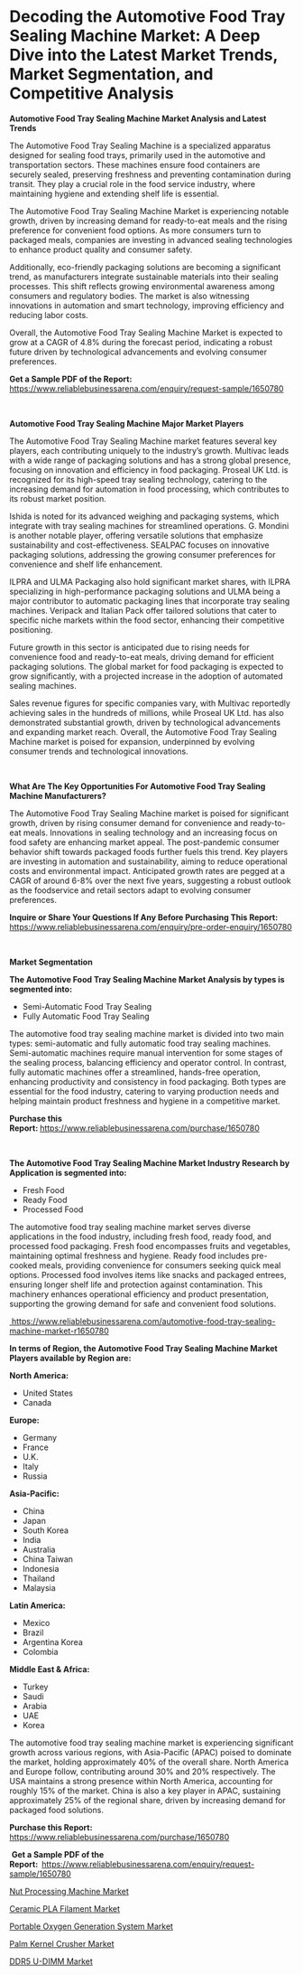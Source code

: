 <p><h1>Decoding the Automotive Food Tray Sealing Machine Market: A Deep Dive into the Latest Market Trends, Market Segmentation, and Competitive Analysis</h1></p><p><strong>Automotive Food Tray Sealing Machine Market Analysis and Latest Trends</strong></p>
<p><p>The Automotive Food Tray Sealing Machine is a specialized apparatus designed for sealing food trays, primarily used in the automotive and transportation sectors. These machines ensure food containers are securely sealed, preserving freshness and preventing contamination during transit. They play a crucial role in the food service industry, where maintaining hygiene and extending shelf life is essential.</p><p>The Automotive Food Tray Sealing Machine Market is experiencing notable growth, driven by increasing demand for ready-to-eat meals and the rising preference for convenient food options. As more consumers turn to packaged meals, companies are investing in advanced sealing technologies to enhance product quality and consumer safety. </p><p>Additionally, eco-friendly packaging solutions are becoming a significant trend, as manufacturers integrate sustainable materials into their sealing processes. This shift reflects growing environmental awareness among consumers and regulatory bodies. The market is also witnessing innovations in automation and smart technology, improving efficiency and reducing labor costs. </p><p>Overall, the Automotive Food Tray Sealing Machine Market is expected to grow at a CAGR of 4.8% during the forecast period, indicating a robust future driven by technological advancements and evolving consumer preferences.</p></p>
<p><strong>Get a Sample PDF of the Report:&nbsp;</strong> <a href="https://www.reliablebusinessarena.com/enquiry/request-sample/1650780?utm_campaign=1941&utm_medium=2&utm_source=Github&utm_content=ia&utm_term=27122024&utm_id=automotive-food-tray-sealing-machine">https://www.reliablebusinessarena.com/enquiry/request-sample/1650780</a></p>
<p>&nbsp;</p>
<p><strong>Automotive Food Tray Sealing Machine Major Market Players</strong></p>
<p><p>The Automotive Food Tray Sealing Machine market features several key players, each contributing uniquely to the industry’s growth. Multivac leads with a wide range of packaging solutions and has a strong global presence, focusing on innovation and efficiency in food packaging. Proseal UK Ltd. is recognized for its high-speed tray sealing technology, catering to the increasing demand for automation in food processing, which contributes to its robust market position.</p><p>Ishida is noted for its advanced weighing and packaging systems, which integrate with tray sealing machines for streamlined operations. G. Mondini is another notable player, offering versatile solutions that emphasize sustainability and cost-effectiveness. SEALPAC focuses on innovative packaging solutions, addressing the growing consumer preferences for convenience and shelf life enhancement.</p><p>ILPRA and ULMA Packaging also hold significant market shares, with ILPRA specializing in high-performance packaging solutions and ULMA being a major contributor to automatic packaging lines that incorporate tray sealing machines. Veripack and Italian Pack offer tailored solutions that cater to specific niche markets within the food sector, enhancing their competitive positioning.</p><p>Future growth in this sector is anticipated due to rising needs for convenience food and ready-to-eat meals, driving demand for efficient packaging solutions. The global market for food packaging is expected to grow significantly, with a projected increase in the adoption of automated sealing machines.</p><p>Sales revenue figures for specific companies vary, with Multivac reportedly achieving sales in the hundreds of millions, while Proseal UK Ltd. has also demonstrated substantial growth, driven by technological advancements and expanding market reach. Overall, the Automotive Food Tray Sealing Machine market is poised for expansion, underpinned by evolving consumer trends and technological innovations.</p></p>
<p>&nbsp;</p>
<p><strong>What Are The Key Opportunities For Automotive Food Tray Sealing Machine Manufacturers?</strong></p>
<p><p>The Automotive Food Tray Sealing Machine market is poised for significant growth, driven by rising consumer demand for convenience and ready-to-eat meals. Innovations in sealing technology and an increasing focus on food safety are enhancing market appeal. The post-pandemic consumer behavior shift towards packaged foods further fuels this trend. Key players are investing in automation and sustainability, aiming to reduce operational costs and environmental impact. Anticipated growth rates are pegged at a CAGR of around 6-8% over the next five years, suggesting a robust outlook as the foodservice and retail sectors adapt to evolving consumer preferences.</p></p>
<p><strong>Inquire or Share Your Questions If Any Before Purchasing This Report:</strong> <a href="https://www.reliablebusinessarena.com/enquiry/pre-order-enquiry/1650780?utm_campaign=1941&utm_medium=2&utm_source=Github&utm_content=ia&utm_term=27122024&utm_id=automotive-food-tray-sealing-machine">https://www.reliablebusinessarena.com/enquiry/pre-order-enquiry/1650780</a></p>
<p>&nbsp;</p>
<p><strong>Market Segmentation</strong></p>
<p><strong>The Automotive Food Tray Sealing Machine Market Analysis by types is segmented into:</strong></p>
<p><ul><li>Semi-Automatic Food Tray Sealing</li><li>Fully Automatic Food Tray Sealing</li></ul></p>
<p><p>The automotive food tray sealing machine market is divided into two main types: semi-automatic and fully automatic food tray sealing machines. Semi-automatic machines require manual intervention for some stages of the sealing process, balancing efficiency and operator control. In contrast, fully automatic machines offer a streamlined, hands-free operation, enhancing productivity and consistency in food packaging. Both types are essential for the food industry, catering to varying production needs and helping maintain product freshness and hygiene in a competitive market.</p></p>
<p><strong>Purchase this Report:&nbsp;</strong><a href="https://www.reliablebusinessarena.com/purchase/1650780?utm_campaign=1941&utm_medium=2&utm_source=Github&utm_content=ia&utm_term=27122024&utm_id=automotive-food-tray-sealing-machine">https://www.reliablebusinessarena.com/purchase/1650780</a></p>
<p>&nbsp;</p>
<p><strong>The Automotive Food Tray Sealing Machine Market Industry Research by Application is segmented into:</strong></p>
<p><ul><li>Fresh Food</li><li>Ready Food</li><li>Processed Food</li></ul></p>
<p><p>The automotive food tray sealing machine market serves diverse applications in the food industry, including fresh food, ready food, and processed food packaging. Fresh food encompasses fruits and vegetables, maintaining optimal freshness and hygiene. Ready food includes pre-cooked meals, providing convenience for consumers seeking quick meal options. Processed food involves items like snacks and packaged entrees, ensuring longer shelf life and protection against contamination. This machinery enhances operational efficiency and product presentation, supporting the growing demand for safe and convenient food solutions.</p></p>
<p><a href="https://www.reliablebusinessarena.com/automotive-food-tray-sealing-machine-market-r1650780?utm_campaign=1941&utm_medium=2&utm_source=Github&utm_content=ia&utm_term=27122024&utm_id=automotive-food-tray-sealing-machine">&nbsp;https://www.reliablebusinessarena.com/automotive-food-tray-sealing-machine-market-r1650780</a></p>
<p><strong>In terms of Region, the Automotive Food Tray Sealing Machine Market Players available by Region are:</strong></p>
<p>
    <p> <strong> North America: </strong>
        <ul>
            <li>United States</li>
            <li>Canada</li>
        </ul>
        </p> 
    <p> <strong> Europe: </strong>
        <ul>
            <li>Germany</li>
            <li>France</li>
            <li>U.K.</li>
            <li>Italy</li>
            <li>Russia</li>
        </ul>
        </p> 
    <p> <strong> Asia-Pacific: </strong>
        <ul>
            <li>China</li>
            <li>Japan</li>
            <li>South Korea</li>
            <li>India</li>
            <li>Australia</li>
            <li>China Taiwan</li>
            <li>Indonesia</li>
            <li>Thailand</li>
            <li>Malaysia</li>
        </ul>
        </p> 
    <p> <strong> Latin America: </strong>
        <ul>
            <li>Mexico</li>
            <li>Brazil</li>
            <li>Argentina Korea</li>
            <li>Colombia</li>
        </ul>
        </p> 
    <p> <strong> Middle East & Africa: </strong>
        <ul>
            <li>Turkey</li>
            <li>Saudi</li>
            <li>Arabia</li>
            <li>UAE</li>
            <li>Korea</li>
        </ul>
    </p>
    </p>
<p><p>The automotive food tray sealing machine market is experiencing significant growth across various regions, with Asia-Pacific (APAC) poised to dominate the market, holding approximately 40% of the overall share. North America and Europe follow, contributing around 30% and 20% respectively. The USA maintains a strong presence within North America, accounting for roughly 15% of the market. China is also a key player in APAC, sustaining approximately 25% of the regional share, driven by increasing demand for packaged food solutions.</p></p>
<p><strong>Purchase this Report: </strong><a href="https://www.reliablebusinessarena.com/purchase/1650780?utm_campaign=1941&utm_medium=2&utm_source=Github&utm_content=ia&utm_term=27122024&utm_id=automotive-food-tray-sealing-machine">https://www.reliablebusinessarena.com/purchase/1650780</a></p>
<p>&nbsp;<strong>Get a Sample PDF of the Report:&nbsp;&nbsp;</strong><a href="https://www.reliablebusinessarena.com/enquiry/request-sample/1650780?utm_campaign=1941&utm_medium=2&utm_source=Github&utm_content=ia&utm_term=27122024&utm_id=automotive-food-tray-sealing-machine">https://www.reliablebusinessarena.com/enquiry/request-sample/1650780</a></p>
<p><strong></strong></p>
<p><p><a href="https://www.linkedin.com/pulse/nut-processing-machine-market-size-expanding-rapidly-annual-pzotf?utm_campaign=1941&utm_medium=2&utm_source=Github&utm_content=ia&utm_term=27122024&utm_id=automotive-food-tray-sealing-machine">Nut Processing Machine Market</a></p><p><a href="https://www.linkedin.com/pulse/thorough-examination-global-ceramic-pla-filament-market-size-xbync?utm_campaign=1941&utm_medium=2&utm_source=Github&utm_content=ia&utm_term=27122024&utm_id=automotive-food-tray-sealing-machine">Ceramic PLA Filament Market</a></p><p><a href="https://www.linkedin.com/pulse/global-portable-oxygen-generation-system-market-product-types-zi8uf?utm_campaign=1941&utm_medium=2&utm_source=Github&utm_content=ia&utm_term=27122024&utm_id=automotive-food-tray-sealing-machine">Portable Oxygen Generation System Market</a></p><p><a href="https://www.linkedin.com/pulse/palm-kernel-crusher-market-evolution-key-trends-regional-sj4lf?utm_campaign=1941&utm_medium=2&utm_source=Github&utm_content=ia&utm_term=27122024&utm_id=automotive-food-tray-sealing-machine">Palm Kernel Crusher Market</a></p><p><a href="https://github.com/mahnoor2003/Market-Research-Report-List-6/blob/main/ddr5-u-dimm-market.md?utm_campaign=1941&utm_medium=2&utm_source=Github&utm_content=ia&utm_term=27122024&utm_id=automotive-food-tray-sealing-machine">DDR5 U-DIMM Market</a></p></p>